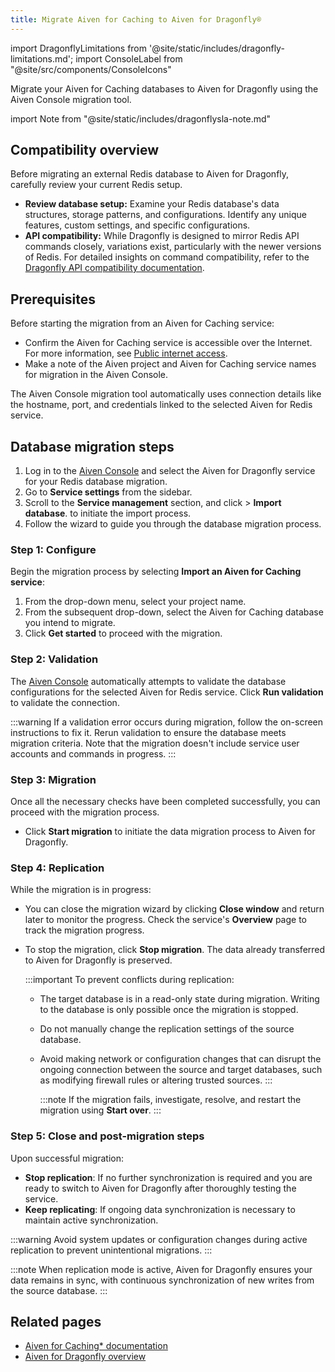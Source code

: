 ```yaml
---
title: Migrate Aiven for Caching to Aiven for Dragonfly®
---
```

import DragonflyLimitations from '@site/static/includes/dragonfly-limitations.md';
import ConsoleLabel from "@site/src/components/ConsoleIcons"

Migrate your Aiven for Caching databases to Aiven for Dragonfly using the Aiven Console migration tool.

import Note from "@site/static/includes/dragonflysla-note.md"

<Note/>

## Compatibility overview

Before migrating an external Redis database to Aiven for Dragonfly,
carefully review your current Redis setup.

- **Review database setup:** Examine your Redis database's data
  structures, storage patterns, and configurations. Identify any unique
  features, custom settings, and specific configurations.
- **API compatibility:** While Dragonfly is designed to mirror Redis API commands
  closely, variations exist, particularly with the newer versions of Redis.
  For detailed insights on command compatibility, refer to the
  [Dragonfly API compatibility documentation](https://www.dragonflydb.io/docs/command-reference/compatibility).

## Prerequisites

Before starting the migration from an Aiven for Caching service:

-   Confirm the Aiven for Caching service is accessible over the Internet.
    For more information, see
    [Public internet access](/docs/platform/howto/public-access-in-vpc).
-   Make a note of the Aiven project and Aiven for Caching service names
    for migration in the Aiven Console.

The Aiven Console migration tool automatically uses connection details
like the hostname, port, and credentials linked to the selected Aiven
for Redis service.

<DragonflyLimitations />

## Database migration steps

1. Log in to the [Aiven Console](https://console.aiven.io/) and select
   the Aiven for Dragonfly service for your Redis database migration.
1. Go to **Service settings** from the sidebar.
1. Scroll to the **Service management** section, and
   click <ConsoleLabel name="actions"/> > **Import database**.
   to initiate the import process.
1. Follow the wizard to guide you through the database migration process.

### Step 1: Configure

Begin the migration process by selecting **Import an Aiven for Caching
service**:

1. From the drop-down menu, select your project name.
1. From the subsequent drop-down, select the Aiven for Caching database
   you intend to migrate.
1. Click **Get started** to proceed with the migration.

### Step 2: Validation

The [Aiven Console](https://console.aiven.io/) automatically
attempts to validate the database configurations for the selected Aiven
for Redis service. Click **Run validation** to validate the connection.

:::warning
If a validation error occurs during migration, follow the on-screen
instructions to fix it. Rerun validation to ensure the database meets
migration criteria. Note that the migration doesn't include service
user accounts and commands in progress.
:::

### Step 3: Migration

Once all the necessary checks have been completed successfully, you can
proceed with the migration process.

- Click **Start migration** to initiate the data migration process to
  Aiven for Dragonfly.

### Step 4: Replication

While the migration is in progress:

- You can close the migration wizard by clicking **Close window** and
  return later to monitor the progress. Check the service's **Overview** page to track
  the migration progress.

- To stop the migration, click **Stop migration**. The data already transferred
  to Aiven for Dragonfly is preserved.

  :::important
  To prevent conflicts during replication:

  - The target database is in a read-only state during
    migration. Writing to the database is only possible once the
    migration is stopped.
  - Do not manually change the replication settings of the source
    database.
  - Avoid making network or configuration changes that can disrupt
    the ongoing connection between the source and target databases,
    such as modifying firewall rules or altering trusted sources.
  :::

    :::note
    If the migration fails, investigate, resolve, and restart the
    migration using **Start over**.
    :::

### Step 5: Close and post-migration steps

Upon successful migration:

- **Stop replication**: If no further synchronization is required and
  you are ready to switch to Aiven for Dragonfly after thoroughly
  testing the service.
- **Keep replicating**: If ongoing data synchronization is necessary
  to maintain active synchronization.

:::warning
Avoid system updates or configuration changes during active replication
to prevent unintentional migrations.
:::

:::note
When replication mode is active, Aiven for Dragonfly ensures your data remains in sync,
with continuous synchronization of new writes from the source database.
:::

## Related pages

- [Aiven for Caching* documentation](/docs/products/redis/get-started)
- [Aiven for Dragonfly overview](/docs/products/dragonfly/concepts/overview)

